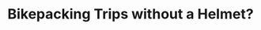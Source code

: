 ---
layout: community
category: community
title: "Bikepacking Trips without a Helmet?"
description: "Does anyone here do bikepacking trips without a helmet? I grew up skateboarding which has a bit of an anti-helmet culture. We were given helmets at primary school, my mate set off without his, turned back home to get it, knocked off by a car and had swelling on the brain."
isTopLevel: false
isSingleLevel: false
isArticle: false
datePublished: 2022-07-15 11:45:00 +0300
dateModified: 2022-07-15 11:45:00 +0300
published: false
---